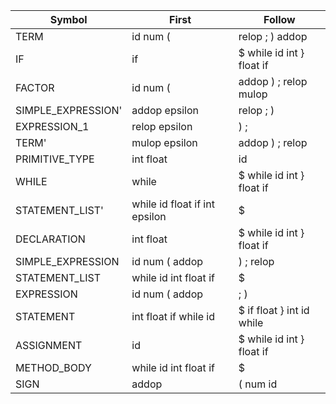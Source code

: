 |             Symbol |                          First |                     Follow |
|--------------------|--------------------------------|----------------------------|
|               TERM |                      id num (  |           relop ; ) addop  |
|                 IF |                            if  | $ while id int } float if  |
|             FACTOR |                      id num (  |     addop ) ; relop mulop  |
| SIMPLE_EXPRESSION' |                 addop epsilon  |                 relop ; )  |
|       EXPRESSION_1 |                 relop epsilon  |                       ) ;  |
|              TERM' |                 mulop epsilon  |           addop ) ; relop  |
|     PRIMITIVE_TYPE |                     int float  |                        id  |
|              WHILE |                         while  | $ while id int } float if  |
|    STATEMENT_LIST' | while id float if int epsilon  |                         $  |
|        DECLARATION |                     int float  | $ while id int } float if  |
|  SIMPLE_EXPRESSION |                id num ( addop  |                 ) ; relop  |
|     STATEMENT_LIST |         while id int float if  |                         $  |
|         EXPRESSION |                id num ( addop  |                       ; )  |
|          STATEMENT |         int float if while id  | $ if float } int id while  |
|         ASSIGNMENT |                            id  | $ while id int } float if  |
|        METHOD_BODY |         while id int float if  |                         $  |
|               SIGN |                         addop  |                  ( num id  |
